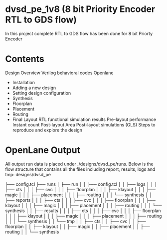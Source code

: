 # dvsd_pe_1v8 (8 bit Priority Encoder RTL to GDS flow) 
In this project complete RTL to GDS flow has been done for 8 bit Priorty Encoder

# Contents
Design Overview
Verilog behavioral codes 
Openlane
- Installation
- Adding a new design
- Setting design configuration
- Synthesis
- Floorplan
- Placement
- Routing
- Final Layout 
RTL functional simulation results
Pre-layout performance
Instant count
Post-layout Area
Post-layout simulations (GLS)
Steps to reproduce and explore the design

# OpenLane Output

All output run data is placed under ./designs/dvsd_pe/runs. Below is the flow structure that contains all the files including report, results, logs and tmp:
designs/dvsd_pe

├── config.tcl
├── runs
│   ├── run
│   │   ├── config.tcl
│   │   ├── logs
│   │   │   ├── cts
│   │   │   ├── cvc
│   │   │   ├── floorplan
│   │   │   ├── klayout
│   │   │   ├── magic
│   │   │   ├── placement
│   │   │   ├── routing
│   │   │   └── synthesis
│   │   ├── reports
│   │   │   ├── cts
│   │   │   ├── cvc
│   │   │   ├── floorplan
│   │   │   ├── klayout
│   │   │   ├── magic
│   │   │   ├── placement
│   │   │   ├── routing
│   │   │   └── synthesis
│   │   ├── results
│   │   │   ├── cts
│   │   │   ├── cvc
│   │   │   ├── floorplan
│   │   │   ├── klayout
│   │   │   ├── magic
│   │   │   ├── placement
│   │   │   ├── routing
│   │   │   └── synthesis
│   │   └── tmp
│   │       ├── cts
│   │       ├── cvc
│   │       ├── floorplan
│   │       ├── klayout
│   │       ├── magic
│   │       ├── placement
│   │       ├── routing
│   │       └── synthesis


